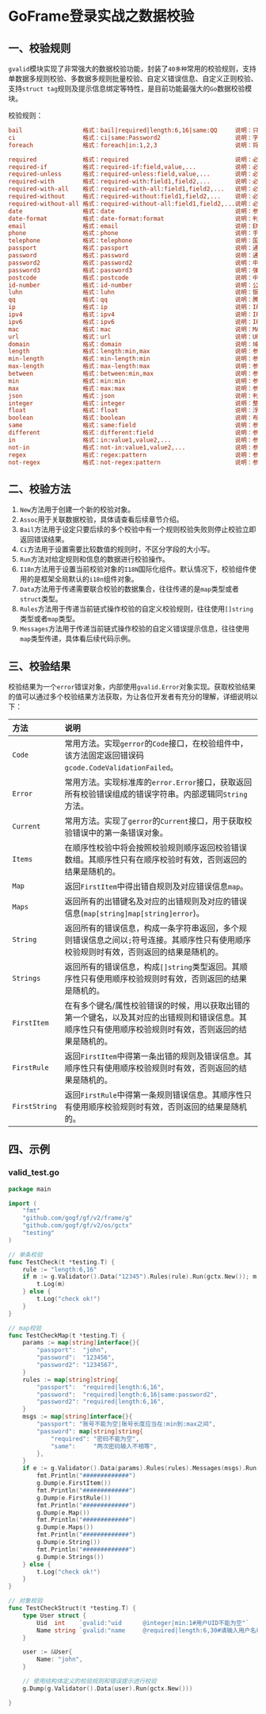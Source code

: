 # GoFrame登录实战之数据校验

## 一、校验规则

`gvalid`模块实现了非常强大的数据校验功能，封装了`40多种`常用的校验规则，支持单数据多规则校验、多数据多规则批量校验、自定义错误信息、自定义正则校验、支持`struct tag`规则及提示信息绑定等特性，是目前功能最强大的`Go`数据校验模块。

校验规则：

```ini
bail                 格式：bail|required|length:6,16|same:QQ     说明：只要后续的多个校验中有一个规则校验失败则停止校验并立即返回校验结果。
ci                   格式：ci|same:Password2                     说明：字段值比较在默认情况下为区分大小写严格匹配比较，通过Case Insensitive，可以设置对于需要比较值的规则字段为不区分大小写。
foreach              格式：foreach|in:1,2,3                      说明：将待检验的参数作为数组遍历，并将后一个校验规则应用于数组中的每一项。

required             格式：required                              说明：必需参数
required-if          格式：required-if:field,value,...           说明：必需参数(当任意所给定字段值与所给值相等时，即：当field字段的值为value时，当前验证字段为必须参数)
required-unless      格式：required-unless:field,value,...       说明：必需参数(当所给定字段值与所给值都不相等时，即：当field字段的值不为value时，当前验证字段为必须参数)
required-with        格式：required-with:field1,field2,...       说明：必需参数(当所给定任意字段值不为空时)
required-with-all    格式：required-with-all:field1,field2,...   说明：必须参数(当所给定所有字段值都不为空时)
required-without     格式：required-without:field1,field2,...    说明：必需参数(当所给定任意字段值为空时)
required-without-all 格式：required-without-all:field1,field2,...说明：必须参数(当所给定所有字段值都为空时)
date                 格式：date                                  说明：参数为常用日期类型，格式：2006-01-02, 20060102, 2006.01.02
date-format          格式：date-format:format                    说明：判断日期是否为指定的日期格式，format为Go日期格式(可以包含时间)
email                格式：email                                 说明：EMAIL邮箱地址
phone                格式：phone                                 说明：手机号
telephone            格式：telephone                             说明：国内座机电话号码，"XXXX-XXXXXXX"、"XXXX-XXXXXXXX"、"XXX-XXXXXXX"、"XXX-XXXXXXXX"、"XXXXXXX"、"XXXXXXXX"
passport             格式：passport                              说明：通用帐号规则(字母开头，只能包含字母、数字和下划线，长度在6~18之间)
password             格式：password                              说明：通用密码(任意可见字符，长度在6~18之间)
password2            格式：password2                             说明：中等强度密码(在弱密码的基础上，必须包含大小写字母和数字)
password3            格式：password3                             说明：强等强度密码(在弱密码的基础上，必须包含大小写字母、数字和特殊字符)
postcode             格式：postcode                              说明：中国邮政编码
id-number            格式：id-number                             说明：公民身份证号码
luhn                 格式：luhn                                  说明：银行号验证
qq                   格式：qq                                    说明：腾讯QQ号码
ip                   格式：ip                                    说明：IPv4/IPv6地址
ipv4                 格式：ipv4                                  说明：IPv4地址
ipv6                 格式：ipv6                                  说明：IPv6地址
mac                  格式：mac                                   说明：MAC地址
url                  格式：url                                   说明：URL
domain               格式：domain                                说明：域名
length               格式：length:min,max                        说明：参数长度为min到max(长度参数为整形)，注意中文一个汉字占3字节
min-length           格式：min-length:min                        说明：参数长度最小为min(长度参数为整形)，注意中文一个汉字占3字节
max-length           格式：max-length:max                        说明：参数长度最大为max(长度参数为整形)，注意中文一个汉字占3字节
between              格式：between:min,max                       说明：参数大小为min到max(支持整形和浮点类型参数)
min                  格式：min:min                               说明：参数最小为min(支持整形和浮点类型参数)
max                  格式：max:max                               说明：参数最大为max(支持整形和浮点类型参数)
json                 格式：json                                  说明：判断数据格式为JSON
integer              格式：integer                               说明：整数
float                格式：float                                 说明：浮点数
boolean              格式：boolean                               说明：布尔值(1,true,on,yes:true | 0,false,off,no,"":false)
same                 格式：same:field                            说明：参数值必需与field参数的值相同
different            格式：different:field                       说明：参数值不能与field参数的值相同
in                   格式：in:value1,value2,...                  说明：参数值应该在value1,value2,...中(字符串匹配)
not-in               格式：not-in:value1,value2,...              说明：参数值不应该在value1,value2,...中(字符串匹配)
regex                格式：regex:pattern                         说明：参数值应当满足正则匹配规则pattern
not-regex            格式：not-regex:pattern                     说明：参数值不满足正则匹配规则pattern
```

## 二、校验方法

1. `New`方法用于创建一个新的校验对象。
2. `Assoc`用于关联数据校验，具体请查看后续章节介绍。
3. `Bail`方法用于设定只要后续的多个校验中有一个规则校验失败则停止校验立即返回错误结果。
4. `Ci`方法用于设置需要比较数值的规则时，不区分字段的大小写。
5. `Run`方法对给定规则和信息的数据进行校验操作。
6. `I18n`方法用于设置当前校验对象的`I18N`国际化组件。默认情况下，校验组件使用的是框架全局默认的`i18n`组件对象。
7. `Data`方法用于传递需要联合校验的数据集合，往往传递的是`map`类型或者`struct`类型。
8. `Rules`方法用于传递当前链式操作校验的自定义校验规则，往往使用`[]string`类型或者`map`类型。
9. `Messages`方法用于传递当前链式操作校验的自定义错误提示信息，往往使用`map`类型传递，具体看后续代码示例。

## 三、校验结果

校验结果为一个`error`错误对象，内部使用`gvalid.Error`对象实现。获取校验结果的值可以通过多个校验结果方法获取，为让各位开发者有充分的理解，详细说明以下：

| 方法          | 说明                                                         |
| :------------ | :----------------------------------------------------------- |
| `Code`        | 常用方法。实现`gerror`的`Code`接口，在校验组件中，该方法固定返回错误码 `gcode.CodeValidationFailed`。 |
| `Error`       | 常用方法。实现标准库的`error.Error`接口，获取返回所有校验错误组成的错误字符串。内部逻辑同`String`方法。 |
| `Current`     | 常用方法。实现了`gerror`的`Current`接口，用于获取校验错误中的第一条错误对象。 |
| `Items`       | 在顺序性校验中将会按照校验规则顺序返回校验错误数组。其顺序性只有在顺序校验时有效，否则返回的结果是随机的。 |
| `Map`         | 返回`FirstItem`中得出错自规则及对应错误信息`map`。           |
| `Maps`        | 返回所有的出错键名及对应的出错规则及对应的错误信息(`map[string]map[string]error`)。 |
| `String`      | 返回所有的错误信息，构成一条字符串返回，多个规则错误信息之间以`;`符号连接。其顺序性只有使用顺序校验规则时有效，否则返回的结果是随机的。 |
| `Strings`     | 返回所有的错误信息，构成`[]string`类型返回。其顺序性只有使用顺序校验规则时有效，否则返回的结果是随机的。 |
| `FirstItem`   | 在有多个键名/属性校验错误的时候，用以获取出错的第一个键名，以及其对应的出错规则和错误信息。其顺序性只有使用顺序校验规则时有效，否则返回的结果是随机的。 |
| `FirstRule`   | 返回`FirstItem`中得第一条出错的规则及错误信息。其顺序性只有使用顺序校验规则时有效，否则返回的结果是随机的。 |
| `FirstString` | 返回`FirstRule`中得第一条规则错误信息。其顺序性只有使用顺序校验规则时有效，否则返回的结果是随机的。 |

## 四、示例

### valid_test.go

```go
package main

import (
	"fmt"
	"github.com/gogf/gf/v2/frame/g"
	"github.com/gogf/gf/v2/os/gctx"
	"testing"
)

// 单条校验
func TestCheck(t *testing.T) {
	rule := "length:6,16"
	if m := g.Validator().Data("12345").Rules(rule).Run(gctx.New()); m != nil {
		t.Log(m)
	} else {
		t.Log("check ok!")
	}
}

// map校验
func TestCheckMap(t *testing.T) {
	params := map[string]interface{}{
		"passport":  "john",
		"password":  "123456",
		"password2": "1234567",
	}
	rules := map[string]string{
		"passport":  "required|length:6,16",
		"password":  "required|length:6,16|same:password2",
		"password2": "required|length:6,16",
	}
	msgs := map[string]interface{}{
		"passport": "账号不能为空|账号长度应当在:min到:max之间",
		"password": map[string]string{
			"required": "密码不能为空",
			"same":     "两次密码输入不相等",
		},
	}
	if e := g.Validator().Data(params).Rules(rules).Messages(msgs).Run(gctx.New()); e != nil {
		fmt.Println("#############")
		g.Dump(e.FirstItem())
		fmt.Println("#############")
		g.Dump(e.FirstRule())
		fmt.Println("#############")
		g.Dump(e.Map())
		fmt.Println("#############")
		g.Dump(e.Maps())
		fmt.Println("#############")
		g.Dump(e.String())
		fmt.Println("#############")
		g.Dump(e.Strings())
	} else {
		t.Log("check ok!")
	}
}

// 对象校验
func TestCheckStruct(t *testing.T) {
	type User struct {
		Uid  int    `gvalid:"uid      @integer|min:1#用户UID不能为空"`
		Name string `gvalid:"name     @required|length:6,30#请输入用户名称|用户名称长度非法"`
	}

	user := &User{
		Name: "john",
	}

	// 使用结构体定义的校验规则和错误提示进行校验
	g.Dump(g.Validator().Data(user).Run(gctx.New()))

}
```
